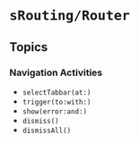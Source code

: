 # ``sRouting/Router``

## Topics

### Navigation Activities

- ``selectTabbar(at:)``
- ``trigger(to:with:)``
- ``show(error:and:)``
- ``dismiss()``
- ``dismissAll()``
